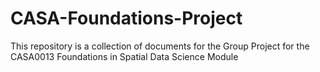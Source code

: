 # CASA-Foundations-Project
This repository is a collection of documents for the Group Project for the CASA0013 Foundations in Spatial Data Science Module

